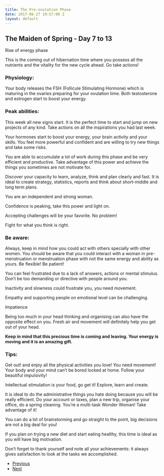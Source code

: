 ```yaml
---
title: The Pre-ovulation Phase
date: 2017-06-27 19:57:00 Z
layout: default
---
```


## The Maiden of Spring - Day 7 to 13

Rise of energy phase

This is the coming out of hibernation time where you possess all the nutrients and the vitality for the new cycle ahead. Go take actions!

### Physiology:
Your body releases the FSH (Follicule Stimulating Hormone) which is maturing in the ovaries preparing for your ovulation time. Both testosterone and estrogen start to boost your energy.

### Peak abilities:
This week all new signs start. It is the perfect time to start and jump on new projects of any kind. Take actions on all the inspirations you had last week.

Your hormones start to boost your energy, your brain activity and your skills. You feel more powerful and confident and are willing to try new things and take some risks.

You are able to accumulate a lot of work during this phase and be very efficient and productive. Take advantage of this power and achieve the things you sometimes are not motivate for.

Discover your capacity to learn, analyze, think and plan clearly and fast. It is ideal to create strategy, statistics, reports and think about short-middle and long term plans.

You are an independent and strong woman.

Confidence is peaking, take this power and light on.

Accepting challenges will be your favorite. No problem!

Fight for what you think is right.

### Be aware:
Always, keep in mind how you could act with others specially with other women. You should be aware that you could interact with a woman in pre-menstruation or menstruation phase with not the same energy and ability as yours. Be flexible! Be patient!

You can feel frustrated due to a lack of answers, actions or mental stimulus. Don’t be too demanding or directive with people around you.

Inactivity and slowness could frustrate you, you need movement.

Empathy and supporting people on emotional level can be challenging.

Impatience

Being too much in your head thinking and organising can also have the opposite effect on you. Fresh air and movement will definitely help you get out of your head.

**Keep in mind that this precious time is coming and leaving. Your energy is moving and it is an amazing gift.**

### Tips:
Get out! and enjoy all the physical activities you love! You need movement! Your body and your mind can’t be bored locked at home. Follow your beautiful impulsivity!

Intellectual stimulation is your food, go get it! Explore, learn and create.

It is ideal to do the administrative things you hate doing because you will be really efficient. Do your account or taxes, plan a new trip, organise your office, do a spring cleaning. You’re a multi-task Wonder Woman! Take advantage of it!

You can do a lot of brainstorming and go straight to the point, big decisions are not a big deal for you!

If you plan on trying a new diet and start eating healthy, this time is ideal as you will have big motivation.

Don’t forget to thank yourself and note all your achievements: it always gives satisfaction to look at the tasks we accomplished.

<ul class="pager">
    <li class="previous"><a href="/the-menstruation-phase">Previous</a></li>
    <li class="next"><a href="/ovulation-phase">Next</a></li>
  </ul>
